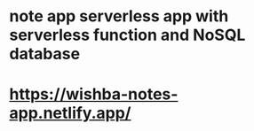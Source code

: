 # note app serverless app with serverless function and NoSQL database
# https://wishba-notes-app.netlify.app/
